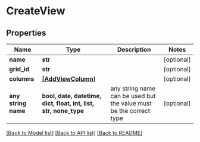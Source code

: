 # CreateView


## Properties
Name | Type | Description | Notes
------------ | ------------- | ------------- | -------------
**name** | **str** |  | [optional] 
**grid_id** | **str** |  | [optional] 
**columns** | [**[AddViewColumn]**](AddViewColumn.md) |  | [optional] 
**any string name** | **bool, date, datetime, dict, float, int, list, str, none_type** | any string name can be used but the value must be the correct type | [optional]

[[Back to Model list]](../README.md#documentation-for-models) [[Back to API list]](../README.md#documentation-for-api-endpoints) [[Back to README]](../README.md)


